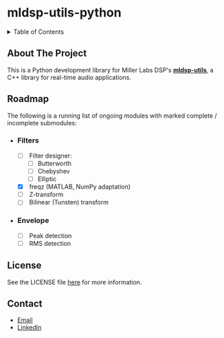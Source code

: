 <!-- PROJECT LOGO -->

# mldsp-utils-python

<!-- TABLE OF CONTENTS -->
<details>
  <summary>Table of Contents</summary>
  <ol>
    <li>
      <a href="#about-the-project">About The Project</a>
    </li>
    <li><a href="#roadmap">Roadmap</a></li>
    <li><a href="#license">License</a></li>
    <li><a href="#contact">Contact</a></li>
  </ol>
</details>

<!-- ABOUT THE PROJECT -->
## About The Project
This is a Python development library for Miller Labs DSP's [**mldsp-utils**](https://github.com/zacharyianmiller/mldsp-utils), a C++ library for real-time audio applications. 

<!-- ROADMAP -->
## Roadmap
The following is a running list of ongoing modules with marked complete / incomplete submodules:
- ### **Filters**
  - [ ] <spec> Filter designer:</spec>
    - [ ] Butterworth
    - [ ] Chebyshev
    - [ ] Elliptic
  - [x] <spec> freqz (MATLAB, NumPy adaptation)</spec>
  - [ ] <spec> Z-transform</spec>
  - [ ] <spec> Bilinear (Tunsten) transform</spec>

- ### **Envelope**
  - [ ] <spec> Peak detection</spec>
  - [ ] <spec> RMS detection</spec>

<!-- LICENSE -->
## License
See the LICENSE file [here](https://github.com/zacharyianmiller/mldsp-utils-python/blob/main/LICENSE) for more information.

<!-- CONTACT -->
## Contact
- [Email](https://mail.google.com/mail/?view=cm&fs=1&to=zacharyianmiller1@gmail.com&su=Inquiry)
- [LinkedIn]()
